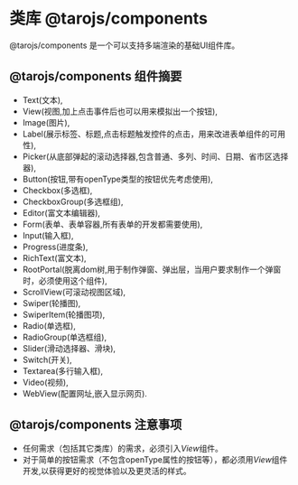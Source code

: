 # 类库 @tarojs/components
@tarojs/components 是一个可以支持多端渲染的基础UI组件库。

## @tarojs/components 组件摘要
- Text(文本),
- View(视图,加上点击事件后也可以用来模拟出一个按钮),
- Image(图片),
- Label(展示标签、标题,点击标题触发控件的点击，用来改进表单组件的可用性),
- Picker(从底部弹起的滚动选择器,包含普通、多列、时间、日期、省市区选择器),
- Button(按钮,带有openType类型的按钮优先考虑使用),
- Checkbox(多选框),
- CheckboxGroup(多选框组),
- Editor(富文本编辑器),
- Form(表单、表单容器,所有表单的开发都需要使用),
- Input(输入框),
- Progress(进度条),
- RichText(富文本),
- RootPortal(脱离dom树,用于制作弹窗、弹出层，当用户要求制作一个弹窗时，必须使用这个组件),
- ScrollView(可滚动视图区域),
- Swiper(轮播图),
- SwiperItem(轮播图项),
- Radio(单选框),
- RadioGroup(单选框组),
- Slider(滑动选择器、滑块),
- Switch(开关),
- Textarea(多行输入框),
- Video(视频),
- WebView(配置网址,嵌入显示网页).

## @tarojs/components 注意事项
- 任何需求（包括其它类库）的需求，必须引入*View*组件。
- 对于简单的按钮需求（不包含openType属性的按钮等），都必须用*View*组件开发,以获得更好的视觉体验以及更灵活的样式。
